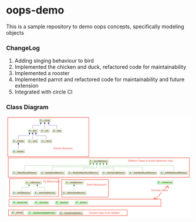 oops-demo
=====================
This is a sample repository to demo oops concepts, specifically modeling objects

### ChangeLog
1. Adding singing behaviour to bird
2. Implemented the chicken and duck, refactored code for maintainability
3. Implemented a rooster
4. Implemented parrot and refactored code for maintainability and future extension
5. Integrated with circle CI

### Class Diagram
![Class Diagram](docs/classDig.png)
